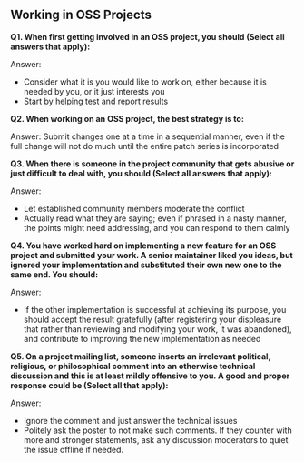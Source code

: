 ## Working in OSS Projects

**Q1. When first getting involved in an OSS project, you should (Select all answers that apply):**

Answer:
* Consider what it is you would like to work on, either because it is needed by you, or it just interests you
* Start by helping test and report results

**Q2. When working on an OSS project, the best strategy is to:**

Answer: Submit changes one at a time in a sequential manner, even if the full change will not do much until the entire patch series is incorporated

**Q3. When there is someone in the project community that gets abusive or just difficult to deal with, you should (Select all answers that apply):**

Answer:
* Let established community members moderate the conflict
* Actually read what they are saying; even if phrased in a nasty manner, the points might need addressing, and you can respond to them calmly

**Q4. You have worked hard on implementing a new feature for an OSS project and submitted your work. A senior maintainer liked you ideas, but ignored your implementation and substituted their own new one to the same end. You should:**

Answer: 
* If the other implementation is successful at achieving its purpose, you should accept the result gratefully (after registering your displeasure that rather than reviewing and modifying your work, it was abandoned), and contribute to improving the new implementation as needed

**Q5. On a project mailing list, someone inserts an irrelevant political, religious, or philosophical comment into an otherwise technical discussion and this is at least mildly offensive to you. A good and proper response could be (Select all that apply):**

Answer:
* Ignore the comment and just answer the technical issues
* Politely ask the poster to not make such comments. If they counter with more and stronger statements, ask any discussion moderators to quiet the issue offline if needed.
